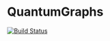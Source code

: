 # QuantumGraphs

[![Build Status](https://github.com/Gavi-Rockwood/QuantumGraphs.jl/actions/workflows/CI.yml/badge.svg?branch=main)](https://github.com/Gavi-Rockwood/QuantumGraphs.jl/actions/workflows/CI.yml?query=branch%3Amain)
